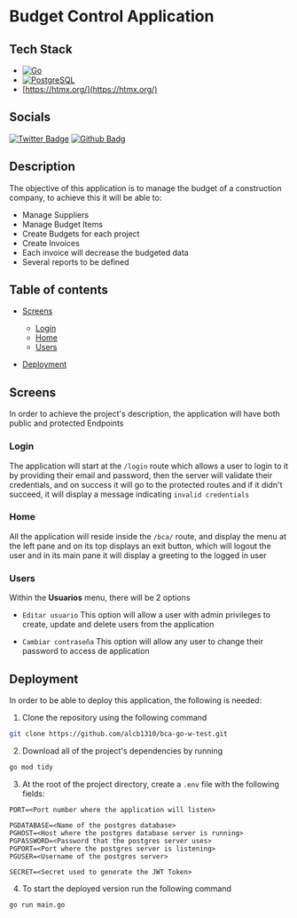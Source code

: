 # Budget Control Application

## Tech Stack

- [![Go](https://img.shields.io/badge/Go-00ADD8?style=for-the-badge&logo=go&logoColor=white)](http://go.dev)
- [![PostgreSQL](https://img.shields.io/badge/PostgreSQL-316192?style=for-the-badge&logo=postgresql&logoColor=white)](https://www.postgresql.org/)
- [https://htmx.org/](https://htmx.org/)

## Socials

[![Twitter Badge](https://img.shields.io/twitter/follow/username.svg?style=social&label=Follow)](https://twitter.com/alcb1310)
[![Github Badg](https://img.shields.io/badge/GitHub-100000?style=for-the-badge&logo=github&logoColor=white)](https://github.com/alcb1310)

## Description

The objective of this application is to manage the budget of a construction company, to achieve this it will be able to:

- Manage Suppliers
- Manage Budget Items
- Create Budgets for each project
- Create Invoices
- Each invoice will decrease the budgeted data
- Several reports to be defined

## Table of contents

- [Screens](#screens)
    - [Login](#login)
    - [Home](#home)
    - [Users](#users)

- [Deployment](#deployment)

## Screens

In order to achieve the project's description, the application will have both public and protected Endpoints

### Login

The application will start at the `/login` route which allows a user to login to it by providing their email and password, then the
server will validate their credentials, and on success it will go to the protected routes and if it didn't succeed, it will display
a message indicating `invalid credentials`

### Home

All the application will reside inside the `/bca/` route, and display the menu at the left pane and on its top displays an exit button,
which will logout the user and in its main pane it will display a greeting to the logged in user

### Users

Within the **Usuarios** menu, there will be 2 options

- `Editar usuario`
This option will allow a user with admin privileges to create, update and delete users from the application

- `Cambiar contraseña`
This option will allow any user to change their password to access de application

## Deployment

In order to be able to deploy this application, the following is needed:

1. Clone the repository using the following command

```bash
git clone https://github.com/alcb1310/bca-go-w-test.git
```

2. Download all of the project's dependencies by running 

```bash
go mod tidy
```

3. At the root of the project directory, create a `.env` file with the following fields:

```.env
PORT=<Port number where the application will listen>

PGDATABASE=<Name of the postgres database>
PGHOST=<Host where the postgres database server is running>
PGPASSWORD=<Password that the postgres server uses>
PGPORT=<Port where the postgres server is listening>
PGUSER=<Username of the postgres server>

SECRET=<Secret used to generate the JWT Token>
```

4. To start the deployed version run the following command

```bash
go run main.go
```

